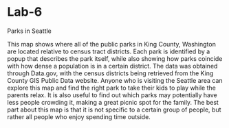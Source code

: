 # Lab-6
Parks in Seattle

This map shows where all of the public parks in King County, Washington are located relative to census tract districts.  Each park is identified by a popup that describes the park itself, while also showing how parks coincide with how dense a population is in a certain district.  The data was obtained through Data.gov, with the census districts being retrieved from the King County GIS Public Data website.  Anyone who is visiting the Seattle area can explore this map and find the right park to take their kids to play while the parents relax.  It is also useful to find out which parks may potentially have less people crowding it, making a great picnic spot for the family.  The best part about this map is that it is not specific to a certain group of people, but rather all people who enjoy spending time outside.
